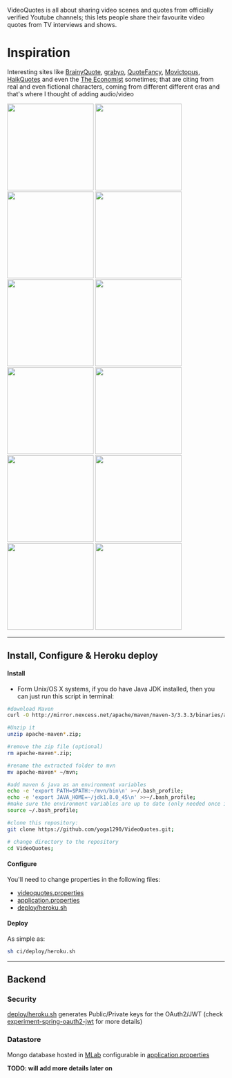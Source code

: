 VideoQuotes is all about sharing video scenes and quotes from officially verified Youtube channels; this lets people share their favourite video quotes from TV interviews and shows.

# Inspiration

Interesting sites like [BrainyQuote](http://www.brainyquote.com), [grabyo](http://about.grabyo.com), [QuoteFancy](https://quotefancy.com), [Movictopus](https://facebook.com/Mvctopus), [HaikQuotes](https://facebook.com/HaikQuotes) and even the [The Economist](https://www.economist.com) sometimes; that are citing from real and even fictional characters, coming from different different eras and that's where I thought of adding audio/video

<a href="https://www.facebook.com/Mvctopus/photos/a.269500330122052.1073741828.269272546811497/295035774235174/" target="_blank"><img src="https://fb-s-b-a.akamaihd.net/h-ak-xfp1/v/t1.0-9/18341863_295035774235174_621967258948395997_n.jpg?oh=9f931f44cd5f89e33d3b80b93cd0eff4&oe=5982E03C&__gda__=1501841232_3d0d911cd43ee1a1aa44e63918f35154" width="200px"></a>
<a href="https://www.facebook.com/SherineAhmedRashed/photos/a.1138468489575732.1073741834.679405555482030/1083929885029593/"><img src="https://fb-s-d-a.akamaihd.net/h-ak-xpt1/v/t1.0-9/14237574_1083929885029593_6896779473090427671_n.jpg?oh=4696448869328a282db8af99dd73bd33&oe=597B8F27&__gda__=1505517488_3a744359f6d81e7aa5ccf40c8c999967" width="200px"></a>
<a href="https://www.facebook.com/Mvctopus/photos/a.269500330122052.1073741828.269272546811497/290265068045578/"><img src="https://scontent-frx5-1.xx.fbcdn.net/v/t1.0-9/17990809_290265068045578_8470745768774554188_n.jpg?oh=6540b9329659f8fdd2d8ec899450d703&oe=59B5644E" width="200px"></a>
<a href="https://facebook.com/Mvctopus/posts/288305788241506:0" target="_blank"><img src="https://fb-s-a-a.akamaihd.net/h-ak-fbx/v/t1.0-0/cp0/e15/q65/p600x600/17951599_288305788241506_1993426173088799634_n.jpg?efg=eyJpIjoidCJ9&oh=5bc237e7a2dc55eceae349de033414d7&oe=5978C161&__gda__=1505289025_307a866219fadf72c2f75f2548cb4d71" width="200px"></a>
<a href="https://facebook.com/HaikQuotes/posts/2162493820643540:0"><img src="https://fb-s-c-a.akamaihd.net/h-ak-xpa1/v/t1.0-0/cp0/e15/q65/p600x600/17799032_2162493820643540_1768595814468783681_n.jpg?efg=eyJpIjoidCJ9&oh=211bd3931bec1cf48d4e69c2aed1de43&oe=5975605A&__gda__=1501319294_57ee50bc9209316e81f20c34df6a0fa4" width="200px"></a>
<a href="https://www.facebook.com/HaikQuotes/photos/a.2010366005856323.1073741828.2007653932794197/2182394005320188/" target="_blank"><img src="https://scontent.xx.fbcdn.net/v/t1.0-9/18423833_2182394005320188_2957759266069361184_n.jpg?oh=c4bc85f65d3ad22f064c80606d3dfb19&oe=59B61468" width="200px"></a>
<a href="https://facebook.com/HaikQuotes/posts/2161756627383926" target="_blank"><img src="https://fb-s-c-a.akamaihd.net/h-ak-fbx/v/t1.0-0/cp0/e15/q65/p600x600/17800494_2161756627383926_223097957448962408_n.jpg?efg=eyJpIjoidCJ9&oh=e67c5441b52b5d54cdddcfdabc2083ba&oe=5975B9C3&__gda__=1502031587_b68ccf5ef89918b810e4432753d9a006" width="200px"></a>
<a href="https://facebook.com/HaikQuotes/posts/2166530503573205:0" target="_blank"><img src="https://fb-s-d-a.akamaihd.net/h-ak-xap1/v/t1.0-0/cp0/e15/q65/p600x600/17903939_2166530503573205_7894182577602897676_n.jpg?efg=eyJpIjoidCJ9&oh=c210ed2b13020d4d43b52abf7a925446&oe=5976C088&__gda__=1502128325_0a5d9beb9304f1cd54ef2b763bbd61f8" width="200px"></a>
<a href="https://www.facebook.com/TheEconomist/photos/a.10150279872209060.361054.6013004059/10155223215449060/"><img src="https://scontent-ams3-1.xx.fbcdn.net/v/t31.0-8/17390681_10155223215449060_8569193781316957738_o.png?oh=33d1d7384a3a10394138b424cb4d5e37&oe=5984FDAF" width="200px"></a>
<a href="https://twitter.com/theeconomist/status/683215424960466945" target="_blank"><img src="https://pbs.twimg.com/media/CXtEzuQUEAEy9-q.png" width="200px"></a>
<a href="https://twitter.com/TheEconomist/status/861171909773471744" target="_blank"><img src="https://pbs.twimg.com/media/C_N_SRxXoAAIRVo.jpg" width="200px"></a>
<a href="https://quotefancy.com/quote/847182/Karl-Marx-In-the-eyes-of-dialectical-philosophy-nothing-is-established-for-all-times" target="_blank"><img src="https://quotefancy.com/media/wallpaper/1600x900/75068-Karl-Marx-Quote-In-the-eyes-of-dialectical-philosophy-nothing-is.jpg" width="200px"></a>

------------------------

## Install, Configure & Heroku deploy

#### Install

+ Form Unix/OS X systems, if you do have Java JDK installed, then you can just run this script in terminal:
```bash
#download Maven
curl -O http://mirror.nexcess.net/apache/maven/maven-3/3.3.3/binaries/apache-maven-3.3.3-bin.zip;

#Unzip it
unzip apache-maven*.zip;

#remove the zip file (optional)
rm apache-maven*.zip;

#rename the extracted folder to mvn
mv apache-maven* ~/mvn;

#add maven & java as an environment variables
echo -e 'export PATH=$PATH:~/mvn/bin\n' >~/.bash_profile;
echo -e 'export JAVA_HOME=~/jdk1.8.0_45\n' >>~/.bash_profile;
#make sure the environment variables are up to date (only needed once in OS X):
source ~/.bash_profile;

#clone this repository:
git clone https://github.com/yoga1290/VideoQuotes.git;

# change directory to the repository
cd VideoQuotes;
```

#### Configure

You'll need to change properties in the following files:

+ [videoquotes.properties](https://github.com/yoga1290/VideoQuotes/blob/master/videoquotes.properties)
+ [application.properties](https://github.com/yoga1290/VideoQuotes/blob/master/src/main/resources/application.properties)
+ [deploy/heroku.sh](https://github.com/yoga1290/VideoQuotes/blob/master/ci/deploy/heroku.sh)

#### Deploy

As simple as:

```bash
sh ci/deploy/heroku.sh
```

----------------------------------

## Backend

### Security

[deploy/heroku.sh](https://github.com/yoga1290/VideoQuotes/blob/master/ci/deploy/heroku.sh) generates Public/Private keys for the OAuth2/JWT  (check [experiment-spring-oauth2-jwt](https://github.com/yoga1290/experiment-spring-oauth2-jwt) for more details)

### Datastore

Mongo database hosted in [MLab](http://mlab.com/) configurable in [application.properties](https://github.com/yoga1290/VideoQuotes/blob/master/src/main/resources/application.properties)

**TODO: will add more details later on**
